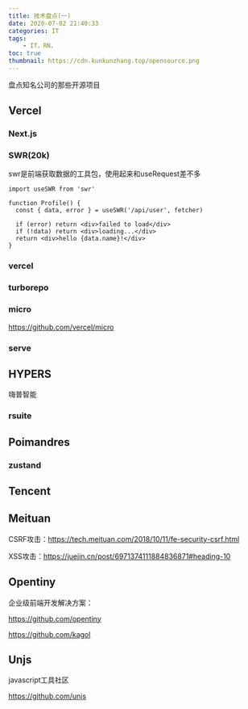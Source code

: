 ```yaml
---
title: 技术盘点(一)
date: 2020-07-02 21:40:33
categories: IT
tags:
    - IT，RN，
toc: true
thumbnail: https://cdn.kunkunzhang.top/opensource.png
---
```


盘点知名公司的那些开源项目　　

<!--more-->

## Vercel



### Next.js



### SWR(20k)

swr是前端获取数据的工具包，使用起来和useRequest差不多

```react
import useSWR from 'swr'

function Profile() {
  const { data, error } = useSWR('/api/user', fetcher)

  if (error) return <div>failed to load</div>
  if (!data) return <div>loading...</div>
  return <div>hello {data.name}!</div>
}
```



### vercel



### turborepo



### micro

https://github.com/vercel/micro



### serve





## HYPERS

嗨普智能

### rsuite



## Poimandres

### zustand





## Tencent



## Meituan

CSRF攻击：https://tech.meituan.com/2018/10/11/fe-security-csrf.html

XSS攻击：https://juejin.cn/post/6971374111884836871#heading-10

## Opentiny

企业级前端开发解决方案：

https://github.com/opentiny



https://github.com/kagol



## Unjs

javascript工具社区

https://github.com/unjs
